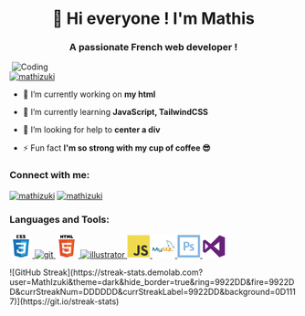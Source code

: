 <h1 align="center">👋 Hi everyone ! I'm Mathis</h1>
<h3 align="center">A passionate French web developer !</h3>
<img align="right" alt="Coding" width="500" paddin="50" src="https://i.imgur.com/7A5ZfPJ.gif">
<p align="left"> <a href="https://twitter.com/mathizuki" target="blank"><img src="https://img.shields.io/twitter/follow/mathizuki?logo=twitter&style=for-the-badge" alt="mathizuki" /></a> </p>

- 🔭 I’m currently working on **my html**

- 🌱 I’m currently learning **JavaScript, TailwindCSS**

- 🤝 I’m looking for help to **center a div**

- ⚡ Fun fact **I'm so strong with my cup of coffee 😎**

<h3 align="left">Connect with me:</h3>
<p align="left">
<a href="https://twitter.com/mathizuki" target="blank"><img align="center" src="https://raw.githubusercontent.com/rahuldkjain/github-profile-readme-generator/master/src/images/icons/Social/twitter.svg" alt="mathizuki" height="30" width="40" /></a>
<a href="https://www.youtube.com/c/mathizuki" target="blank"><img align="center" src="https://raw.githubusercontent.com/rahuldkjain/github-profile-readme-generator/master/src/images/icons/Social/youtube.svg" alt="mathizuki" height="30" width="40" /></a>
</p>

<h3 align="left">Languages and Tools:</h3>
<p align="left"> <a href="https://www.w3schools.com/css/" target="_blank" rel="noreferrer"> <img src="https://raw.githubusercontent.com/devicons/devicon/master/icons/css3/css3-original-wordmark.svg" alt="css3" width="40" height="40"/> </a> <a href="https://git-scm.com/" target="_blank" rel="noreferrer"> <img src="https://www.vectorlogo.zone/logos/git-scm/git-scm-icon.svg" alt="git" width="40" height="40"/> </a> <a href="https://www.w3.org/html/" target="_blank" rel="noreferrer"> <img src="https://raw.githubusercontent.com/devicons/devicon/master/icons/html5/html5-original-wordmark.svg" alt="html5" width="40" height="40"/> </a> <a href="https://www.adobe.com/in/products/illustrator.html" target="_blank" rel="noreferrer"> <img src="https://www.vectorlogo.zone/logos/adobe_illustrator/adobe_illustrator-icon.svg" alt="illustrator" width="40" height="40"/> </a> <a href="https://developer.mozilla.org/en-US/docs/Web/JavaScript" target="_blank" rel="noreferrer"> <img src="https://raw.githubusercontent.com/devicons/devicon/master/icons/javascript/javascript-original.svg" alt="javascript" width="40" height="40"/> </a> <a href="https://www.mysql.com/" target="_blank" rel="noreferrer"> <img src="https://raw.githubusercontent.com/devicons/devicon/master/icons/mysql/mysql-original-wordmark.svg" alt="mysql" width="40" height="40"/> </a> <a href="https://www.photoshop.com/en" target="_blank" rel="noreferrer"> <img src="https://raw.githubusercontent.com/devicons/devicon/master/icons/photoshop/photoshop-line.svg" alt="photoshop" width="40" height="40"/> </a>
<a target="_blank" href="https://raw.githubusercontent.com/devicons/devicon/master/icons/visualstudio/visualstudio-plain.svg"><img src="https://raw.githubusercontent.com/devicons/devicon/master/icons/visualstudio/visualstudio-plain.svg" alt="visualcode" width="40" height="40"></a></p>
![GitHub Streak](https://streak-stats.demolab.com?user=MathIzuki&theme=dark&hide_border=true&ring=9922DD&fire=9922DD&currStreakNum=DDDDDD&currStreakLabel=9922DD&background=0D1117)](https://git.io/streak-stats)

